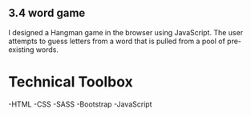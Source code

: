 ## 3.4 word game
I designed a Hangman game in the browser using JavaScript. The user attempts to guess letters from a word that is pulled from a pool of pre-existing words.

# Technical Toolbox 
-HTML -CSS -SASS -Bootstrap -JavaScript
